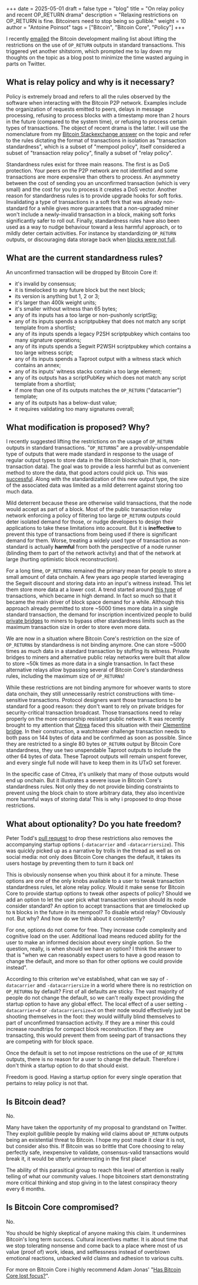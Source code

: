+++
date = 2025-05-01
draft = false
type = "blog"
title = "On relay policy and recent OP_RETURN drama"
description = "Relaxing restrictions on OP_RETURN is fine. Bitcoiners need to stop being so gullible."
weight = 10
author = "Antoine Poinsot"
tags = ["Bitcoin", "Bitcoin Core", "Policy"]
+++

I recently [emailed][bdev email] the Bitcoin development mailing list about lifting the restrictions
on the use of `OP_RETURN` outputs in standard transactions. This triggered yet another shitstorm,
which prompted me to lay down my thoughts on the topic as a blog post to minimize the time wasted
arguing in parts on Twitter.

## What is relay policy and why is it necessary?

Policy is extremely broad and refers to all the rules observed by the software when interacting with
the Bitcoin P2P network. Examples include the organization of requests emitted to peers, delays in
message processing, refusing to process blocks with a timestamp more than 2 hours in the future
(compared to the system time), or refusing to process certain types of transactions. The object of
recent drama is the latter. I will use the nomenclature from my [Bitcoin Stackexchange answer][SE
answer] on the topic and refer to the rules dictating the format of transactions in isolation as
"transaction standardness", which is a subset of "mempool policy", itself considered a subset of
"transaction relay policy", finally a subset of "relay policy".

Standardness rules exist for three main reasons. The first is as DoS protection. Your peers on the
P2P network are not identified and some transactions are more expensive than others to process. An
asymmetry between the cost of sending you an unconfirmed transaction (which is very small) and the
cost for you to process it creates a DoS vector. Another reason for standardness rules is to provide
upgrade hooks for soft forks. Invalidating a type of transactions in a soft fork that was already
non-standard for a while gives more guarantees that a non-upgraded miner won't include a
newly-invalid transaction in a block, making soft forks significantly safer to roll out. Finally,
standardness rules have also been used as a way to nudge behaviour toward a less harmful approach,
or to mildly deter certain activities. For instance by standardizing `OP_RETURN` outputs, or
discouraging data storage back when [blocks were not full][Pieter post].

## What are the current standardness rules?

An unconfirmed transaction will be dropped by Bitcoin Core if:
- it's invalid by consensus;
- it is timelocked to any future block but the next block;
- its version is anything but 1, 2 or 3;
- it's larger than 400k weight units;
- it's smaller without witness than 65 bytes;
- any of its inputs has a too large or non-pushonly scriptSig;
- any of its inputs spends a scriptpubkey that does not match any script template from a shortlist;
- any of its inputs spends a legacy P2SH scriptpubkey which contains too many signature operations;
- any of its inputs spends a Segwit P2WSH scriptpubkey which contains a too large witness script;
- any of its inputs spends a Taproot output with a witness stack which contains an annex;
- any of its inputs' witness stacks contain a too large element;
- any of its outputs has a scriptPubKey which does not match any script template from a shortlist;
- if more than one of its outputs matches the `OP_RETURN` ("datacarrier") template;
- any of its outputs has a below-dust value;
- it requires validating too many signatures overall;

## What modification is proposed? Why?

I recently suggested lifting the restrictions on the usage of `OP_RETURN` outputs in standard
transactions. "`OP_RETURN`s" are a provably-unspendable type of outputs that were made standard in
response to the usage of regular output types to store data in the Bitcoin blockchain (that is,
non-transaction data). The goal was to provide a less harmful but as convenient method to store the
data, that good actors could pick up. This was [successful][b10c op_returns]. Along with the
standardization of this new output type, the size of the associated data was limited as a mild
deterrent against storing too much data.

Mild deterrent because these are otherwise valid transactions, that the node would accept as part of
a block. Most of the public transaction relay network enforcing a policy of filtering too large
`OP_RETURN` outputs could deter isolated demand for those, or nudge developers to design their
applications to take these limitations into account. But it is **ineffective** to prevent this type
of transactions from being used if there is significant demand for them. Worse, treating a widely
used type of transaction as non-standard is actually **harmful** from both the perspective of a node
runner (blinding them to part of the network activity) and that of the network at large (hurting
optimistic block reconstruction).

For a long time, `OP_RETURN`s remained the primary mean for people to store a small amount of data
onchain. A few years ago people started leveraging the Segwit discount and storing data into an
input's witness instead. This let them store more data at a lower cost. A trend started around [this
type][inscriptions doc] of transactions, which became in high demand. In fact so much so that it
became the main driver of block space demand for a while. Although this approach already permitted
to store ~5000 times more data in a single standard transaction, the demand for inscription
incentivized people to build [private bridges][slipstream] to miners to bypass other standardness
limits such as the maximum transaction size in order to store even more data.

We are now in a situation where Bitcoin Core's restriction on the size of `OP_RETURN`s by
standardness is not binding anymore. One can store ~5000 times as much data in a standard
transaction by stuffing its witness. Private bridges to miners and alternative public relay networks
were built that allow to store ~50k times as more data in a single transaction. In fact these
alternative relays allow bypassing several of Bitcoin Core's standardness rules, including the
maximum size of `OP_RETURN`s!

While these restrictions are not binding anymore for whoever wants to store data onchain, they still
unnecessarily restrict constructions with time-sensitive transactions. Protocol designers want those
transactions to be standard for a good reason: they don't want to rely on private bridges for
security-critical transaction broadcast. Those transactions need to relay properly on the more
censorship resistant public network. It was recently brought to my attention that [Citrea][citrea]
faced this situation with their [Clementine bridge][clementine]. In their construction, a watchtower
challenge transaction needs to both pass on 144 bytes of data and be confirmed as soon as possible.
Since they are restricted to a single 80 bytes `OP_RETURN` output by Bitcoin Core standardness, they
use two unspendable Taproot outputs to include the other 64 bytes of data. These Taproot outputs
will remain unspent forever, and every single full node will have to keep them in its UTxO set
forever.

In the specific case of Citrea, it's unlikely that many of those outputs would end up onchain. But
it illustrates a severe issue in Bitcoin Core's standardness rules. Not only they do not provide
binding constraints to prevent using the block chain to store arbitrary data, they also incentivize
more harmful ways of storing data! This is why i proposed to drop those restrictions.

## What about optionality? Do you hate freedom?

Peter Todd's [pull request][PR 32359] to drop these restrictions also removes the accompanying
startup options (`-datacarrier` and `-datacarriersize`). This was quickly picked up as a narrative
by trolls in the thread as well as on social media: not only does Bitcoin Core changes the default,
it takes its users hostage by preventing them to turn it back on!

This is obviously nonsense when you think about it for a minute. These options are one of the only
knobs available to a user to tweak transaction standardness rules, let alone relay policy. Would it
make sense for Bitcoin Core to provide startup options to tweak other aspects of policy? Should we
add an option to let the user pick what transaction version should its node consider standard? An
option to accept transactions that are timelocked up to `N` blocks in the future in its mempool? To
disable wtxid relay? Obviously not. But why? And how do we think about it consistently?

For one, options do not come for free. They increase code complexity and cognitive load on the user.
Additional load means reduced ability for the user to make an informed decision about every single
option. So the question, really, is when should we have an option? I think the answer to that is
"when we can reasonably expect users to have a good reason to change the default, and more so than
for other options we could provide instead".

According to this criterion we've established, what can we say of `-datacarrier` and
`-datacarriersize` in a world where there is no restriction on `OP_RETURN`s by default? First of all
defaults are sticky. The vast majority of people do not change the default, so we can't really
expect providing the startup option to have any global effect. The local effect of a user setting
`-datacarrier=0` or `-datacarriersize=X` on their node would effectively just be shooting themselves
in the foot: they would willfully blind themselves to part of unconfirmed transaction activity. If
they are a miner this could increase roundtrips for compact block reconstruction. If they are
transacting, this would prevent them from seeing part of transactions they are competing with
for block space.

Once the default is set to not impose restrictions on the use of `OP_RETURN` outputs, there is no
reason for a user to change the default. Therefore i don't think a startup option to do that should
exist.

Freedom is good. Having a startup option for every single operation that pertains to relay policy is
not that.

## Is Bitcoin dead?

No.

Many have taken the opportunity of my proposal to grandstand on Twitter. They exploit gullible
people by making wild claims about `OP_RETURN` outputs being an existential threat to Bitcoin. I
hope my post made it clear it is not, but consider also this. If Bitcoin was so brittle that Core
choosing to relay perfectly safe, inexpensive to validate, consensus-valid transactions would break
it, it would be utterly uninteresting in the first place!

The ability of this parasitical group to reach this level of attention is really telling of what our
community values. I hope bitcoiners start demonstrating more critical thinking and stop giving in to
the latest conspiracy theory every 6 months.

## Is Bitcoin Core compromised?

No.

You should be highly skeptical of anyone making this claim. It undermines Bitcoin's long term
success.  Cultural incentives matter. It is about time that we stop tolerating nonsense and come
back to a place where most of us value (proof of) work, ideas, and selflessness instead of overblown
emotional reactions, unbacked wild claims and adhesion to various cults.

For more on Bitcoin Core i highly recommend Adam Jonas' "[Has Bitcoin Core lost focus?][Jonas MIT]".

[bdev email]: https://gnusha.org/pi/bitcoindev/rhfyCHr4RfaEalbfGejVdolYCVWIyf84PT2062DQbs5-eU8BPYty5sGyvI3hKeRZQtVC7rn_ugjUWFnWCymz9e9Chbn7FjWJePllFhZRKYk=@protonmail.com
[SE answer]: https://bitcoin.stackexchange.com/a/120271/101498
[Pieter post]: https://gnusha.org/pi/bitcoindev/QMywWcEgJgWmiQzASR17Dt42oLGgG-t3bkf0vzGemDVNVnvVaD64eM34nOQHlBLv8nDmeBEyTXvBUkM2hZEfjwMTrzzoLl1_62MYPz8ZThs=@wuille.net
[b10c op_returns]: https://transactionfee.info/charts/output-opreturn
[SE inscriptions]: https://bitcoin.stackexchange.com/a/117019/101498
[inscriptions doc]: https://docs.ordinals.com/inscriptions.html
[slipstream]: https://slipstream.mara.com
[citrea]: https://citrea.xyz/
[clementine]: https://github.com/chainwayxyz/clementine
[PR 32359]: https://github.com/bitcoin/bitcoin/pull/32359
[Jonas MIT]: https://youtu.be/TqxDr_SjAgg?t=19080
